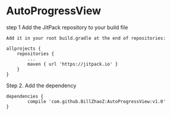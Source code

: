 # AutoProgressView

step 1  Add the JitPack repository to your build file
        
	Add it in your root build.gradle at the end of repositories:

	allprojects {
		repositories {
			...
			maven { url 'https://jitpack.io' }
		}
	}
  
Step 2. Add the dependency

	dependencies {
	        compile 'com.github.BillZhaoZ:AutoProgressView:v1.0'
	}
